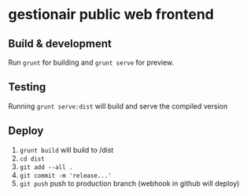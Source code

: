 # gestionair public web frontend


## Build & development

Run `grunt` for building and `grunt serve` for preview.

## Testing

Running `grunt serve:dist` will build and serve the compiled version

## Deploy

1. `grunt build` will build to /dist
2. `cd dist`
3. `git add --all .`
4. `git commit -m 'release...'`
5. `git push` push to production branch (webhook in github will deploy)

